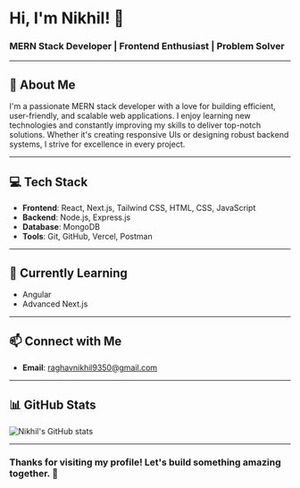 # Hi, I'm Nikhil! 👋

### MERN Stack Developer | Frontend Enthusiast | Problem Solver

---

## 🚀 About Me

I'm a passionate MERN stack developer with a love for building efficient, user-friendly, and scalable web applications. I enjoy learning new technologies and constantly improving my skills to deliver top-notch solutions. Whether it's creating responsive UIs or designing robust backend systems, I strive for excellence in every project.

---

## 💻 Tech Stack

- **Frontend**: React, Next.js, Tailwind CSS, HTML, CSS, JavaScript
- **Backend**: Node.js, Express.js
- **Database**: MongoDB
- **Tools**: Git, GitHub, Vercel, Postman

---

## 🌱 Currently Learning

- Angular
- Advanced Next.js

---

## 📫 Connect with Me
- **Email**: raghavnikhil9350@gmail.com

---

## 📊 GitHub Stats

![Nikhil's GitHub stats](https://github-readme-stats.vercel.app/api?username=yourusername&show_icons=true&theme=radical)

---

### Thanks for visiting my profile! Let's build something amazing together. 🚀
